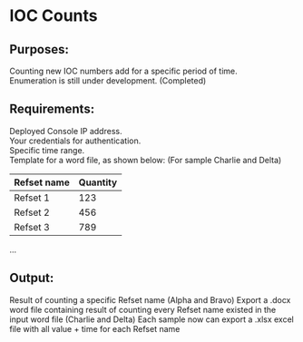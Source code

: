 # IOC Counts
## Purposes:
Counting new IOC numbers add for a specific period of time.  
Enumeration is still under development. (Completed)
## Requirements:
Deployed Console IP address.  
Your credentials for authentication.  
Specific time range.  
Template for a word file, as shown below: (For sample Charlie and Delta)

|Refset name|Quantity|
|---|---|
|Refset 1|123|
|Refset 2|456|
|Refset 3|789|
...

## Output:
Result of counting a specific Refset name (Alpha and Bravo)
Export a .docx word file containing result of counting every Refset name existed in the input word file (Charlie and Delta)
Each sample now can export a .xlsx excel file with all value + time for each Refset name